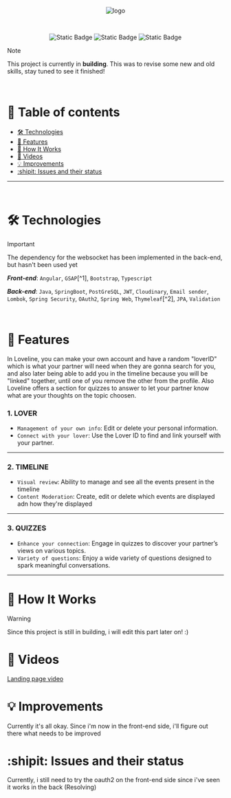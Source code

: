 <div align="center">

![logo](https://github.com/user-attachments/assets/99365ad5-6b1e-446c-8d0b-cdcd4d534139)

<br>

![Static Badge](https://img.shields.io/badge/Not%20yet%20deployed-%23cd5d75?style=flat&logo=Vercel&label=Vercel&labelColor=black) ![Static Badge](https://img.shields.io/badge/Not%20yet%20deployed-%236196a8?style=flat&logo=Koyeb&label=Koyeb&labelColor=black) ![Static Badge](https://img.shields.io/badge/Building_it-%23FAF3E1?logo=htmx&label=code&labelColor=black)

</div>


> [!NOTE]
> This project is currently in **building**. This was to revise some new and old skills, stay tuned to see it finished!

<br> 

<h1 id="table-of-contents"> 🧾 Table of contents </h1> 

- [🛠 Technologies](#technologies)  
- [🧩 Features](#features)  
- [📝 How It Works](#how-it-works)  
- [📂 Videos](#videos)  
- [💡 Improvements](#improvements)  
- [:shipit: Issues and their status](#issues-and-their-status)  

---

<br>

<h1 id="technologies">🛠️ Technologies</h1>

> [!IMPORTANT]
> The dependency for the websocket has been implemented in the back-end, but hasn't been used yet

_**Front-end**_: `Angular`, `GSAP`[^1], `Bootstrap`, `Typescript` 
<!-- - Front deploy : `Vercel` -->

_**Back-end**_: `Java`, `SpringBoot`, `PostGreSQL`, `JWT`, `Cloudinary`, `Email sender`, `Lombok`, `Spring Security`, `OAuth2`, `Spring Web`, `Thymeleaf`[^2], `JPA`, `Validation`  
<!-- - Back deploy : `Koyeb`  -->

<!-- _**Others**_: `Postman`  -->

<br>


<h1 id="features">🧩 Features</h1>

In Loveline, you can make your own account and have a random "loverID" which is what your partner will need when they are gonna search for you, and also later being able to add you in the timeline because you will be "linked" together, until one of you remove the other from the profile. Also Loveline offers a section for quizzes to answer to let your partner know what are your thoughts on the topic choosen.


### 1. LOVER

  - `Management of your own info`: Edit or delete your personal information.
  - `Connect with your lover`: Use the Lover ID to find and link yourself with your partner.

---

### 2. TIMELINE

  - `Visual review`: Ability to manage and see all the events present in the timeline
  - `Content Moderation`: Create, edit or delete which events are displayed adn how they're displayed

---

### 3. QUIZZES

  - `Enhance your connection`: Engage in quizzes to discover your partner’s views on various topics.
  - `Variety of questions`: Enjoy a wide variety of questions designed to spark meaningful conversations.

---



<h1 id="how-it-works">📝 How It Works</h1>

> [!WARNING]
> Since this project is still in building, i will edit this part later on! :)



<h1 id="videos">📂 Videos</h1>

[Landing page video](https://github.com/user-attachments/assets/2de80db0-7001-4ffd-ac80-bff9170418c7)



<h1 id="improvements">💡 Improvements</h1>

Currently it's all okay. Since i'm now in the front-end side, i'll figure out there what needs to be improved 


<h1 id="issues-and-their-status">:shipit: Issues and their status</h1>

Currently, i still need to try the oauth2 on the front-end side since i've seen it works in the back (Resolving)

